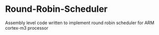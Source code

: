 # Round-Robin-Scheduler
Assembly level code written to implement round robin scheduler for ARM cortex-m3 processor 
